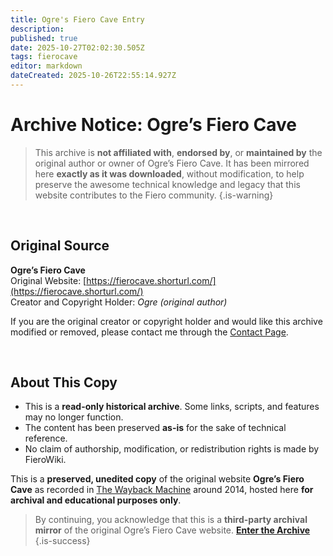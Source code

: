 ```yaml
---
title: Ogre's Fiero Cave Entry
description: 
published: true
date: 2025-10-27T02:02:30.505Z
tags: fierocave
editor: markdown
dateCreated: 2025-10-26T22:55:14.927Z
---
```


# Archive Notice: Ogre’s Fiero Cave

> This archive is **not affiliated with**, **endorsed by**, or **maintained by** the original author or owner of Ogre’s Fiero Cave. It has been mirrored here **exactly as it was downloaded**, without modification, to help preserve the awesome technical knowledge and legacy that this website contributes to the Fiero community.
{.is-warning}

<br>

## Original Source
**Ogre’s Fiero Cave**  
Original Website: [https://fierocave.shorturl.com/](https://fierocave.shorturl.com/)  
Creator and Copyright Holder: *Ogre (original author)*

If you are the original creator or copyright holder and would like this archive modified or removed, please contact me through the [Contact Page](/contact.md).

<br>

## About This Copy
- This is a **read-only historical archive**. Some links, scripts, and features may no longer function.  
- The content has been preserved **as-is** for the sake of technical reference.  
- No claim of authorship, modification, or redistribution rights is made by FieroWiki.

This is a **preserved, unedited copy** of the original website **Ogre’s Fiero Cave** as recorded in [The Wayback Machine](https://web.archive.org/web/20140928092033im_/http://home.comcast.net/~fierocave/) around 2014, hosted here **for archival and educational purposes only**.

> By continuing, you acknowledge that this is a **third-party archival mirror** of the original Ogre’s Fiero Cave website.
[**Enter the Archive**](/fierocave/index.html)
{.is-success}
